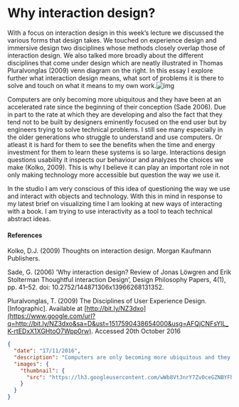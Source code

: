 # Why interaction design?

With a focus on interaction design in this week’s lecture we discussed the various forms that design takes. We touched on experience design and immersive design two disciplines whose methods closely overlap those of interaction design. We also talked more broadly about the different disciplines that come under design which are neatly illustrated in Thomas Pluralvonglas (2009) venn diagram on the right. In this essay I explore further what interaction design means, what sort of problems it is there to solve and touch on what it means to my own work.![img](https://lh3.googleusercontent.com/wWb8VtJnrY7Zv0ceGZNBYFhB0I5OXmRul89xrIR6cAo8E_PpOvk8hyR6nv0DCbVzqDOIUm_JHoQPupfbu5UM8GB8iHR8eVZoGVX51tPx0ZYGChzBekGyTTd9RelZU9C5myPuH9CR)

Computers are only becoming more ubiquitous and they have been at an accelerated rate since the beginning of their conception (Sade 2006). Due in part to the rate at which they are developing and also the fact that they tend not to be built by designers eminently focused on the end user but by engineers trying to solve technical problems. I still see many especially in the older generations who struggle to understand and use computers. Or atleast it is hard for them to see the benefits when the time and energy investment for them to learn these systems is so large. Interactions design questions usability it inspects our behaviour and analyzes the choices we make (Kolko, 2009). This is why I believe it can play an important role in not only making technology more accessible but question the way we use it.

In the studio I am very conscious of this idea of questioning the way we use and interact with objects and technology. With this in mind in response to my latest brief on visualizing time I am looking at new ways of interacting with a book. I am trying to use interactivity as a tool to teach technical abstract ideas.

#### References

Kolko, D.J. (2009) Thoughts on interaction design. Morgan Kaufmann Publishers.

Sade, G. (2006) ‘Why interaction design? Review of Jonas Löwgren and Erik Stolterman Thoughtful interaction Design’, Design Philosophy Papers, 4(1), pp. 41–52. doi: 10.2752/144871306x13966268131352.

Pluralvonglas, T. (2009) The Disciplines of User Experience Design. [Infographic].
Available at [http://bit.ly/NZ3dxo](https://www.google.com/url?q=http://bit.ly/NZ3dxo&sa=D&ust=1517590438654000&usg=AFQjCNFsYlL_K-rtEDxX1XGHtoO7Wpp0rw). Accessed 20th October 2016



```json
{
  "date": "17/11/2016",
  "description": "Computers are only becoming more ubiquitous and they have been at an accelerated rate since the beginning of their conception",
  "images": {
    "thumbnail": {
      "src": "https://lh3.googleusercontent.com/wWb8VtJnrY7Zv0ceGZNBYFhB0I5OXmRul89xrIR6cAo8E_PpOvk8hyR6nv0DCbVzqDOIUm_JHoQPupfbu5UM8GB8iHR8eVZoGVX51tPx0ZYGChzBekGyTTd9RelZU9C5myPuH9CR"
    }
  }
}
```

